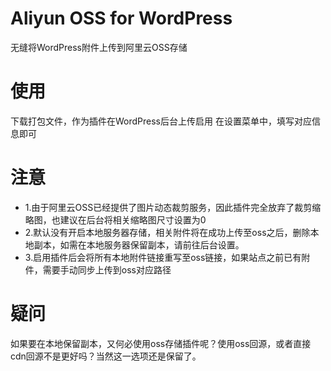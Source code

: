 # Aliyun OSS for WordPress
无缝将WordPress附件上传到阿里云OSS存储

# 使用
下载打包文件，作为插件在WordPress后台上传启用
在设置菜单中，填写对应信息即可

# 注意
- 1.由于阿里云OSS已经提供了图片动态裁剪服务，因此插件完全放弃了裁剪缩略图，也建议在后台将相关缩略图尺寸设置为0
- 2.默认没有开启本地服务器存储，相关附件将在成功上传至oss之后，删除本地副本，如需在本地服务器保留副本，请前往后台设置。
- 3.启用插件后会将所有本地附件链接重写至oss链接，如果站点之前已有附件，需要手动同步上传到oss对应路径

# 疑问
如果要在本地保留副本，又何必使用oss存储插件呢？使用oss回源，或者直接cdn回源不是更好吗？当然这一选项还是保留了。
